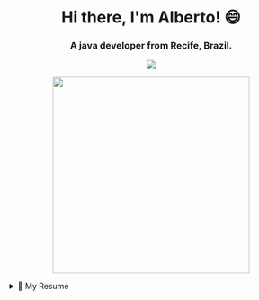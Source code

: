 <h1 align="center">Hi there, I'm Alberto! 😄</h1>
<h3 align="center">A java developer from Recife, Brazil.</h3>

<p align='center'>
<a href="https://www.linkedin.com/in/alberto-ferreira-maia-neto-045356a3/">
    <img src="https://img.shields.io/badge/linkedin-%230077B5.svg?&style=for-the-badge&logo=linkedin&logoColor=white" /></p>
    
<p align='center'>
  <a href="#"><img src="https://github-readme-stats.vercel.app/api?username=albertoferreiramaianeto&show_icons=true&count_private=true&theme=dark" width="350"></a>
</p>


<details>
  <summary>📃 My Resume</summary>


## Education

- 📖 **Analysis and Systems Development**\
📆 2020 - 2021\
📍 **Tiradentes University Center** - Recife, Brazil

## Experience

<img align="right" src="https://img.shields.io/badge/Java-ED8B00?style=for-the-badge&logo=java&logoColor=white" />
<img align="right" src="https://img.shields.io/badge/Spring-6DB33F?style=for-the-badge&logo=spring&logoColor=white" />
<img align="right" src="https://img.shields.io/badge/PostgreSQL-316192?style=for-the-badge&logo=postgresql&logoColor=white" />
<img align="right" src="https://img.shields.io/badge/Postman-FF6C37?style=for-the-badge&logo=Postman&logoColor=white" />

- 👨‍💻 **Development Intern**\
📆 2021 - Moment\
📍 **SENAI-PE** - Recife/PE, Brazil

<img align="right" src="https://img.shields.io/badge/Windows-0078D6?style=for-the-badge&logo=windows&logoColor=white" />
<img align="right" src="https://img.shields.io/badge/Ubuntu-E95420?style=for-the-badge&logo=ubuntu&logoColor=white" />
<img align="right" src="https://img.shields.io/badge/Microsoft_Office-D83B01?style=for-the-badge&logo=microsoft-office&logoColor=white" />

- 👨‍💻 **Information Technology Intern**\
📆 02/2019 - 03/2019\
📍 **IBGM** - Recife/PE, Brazil


</details>
